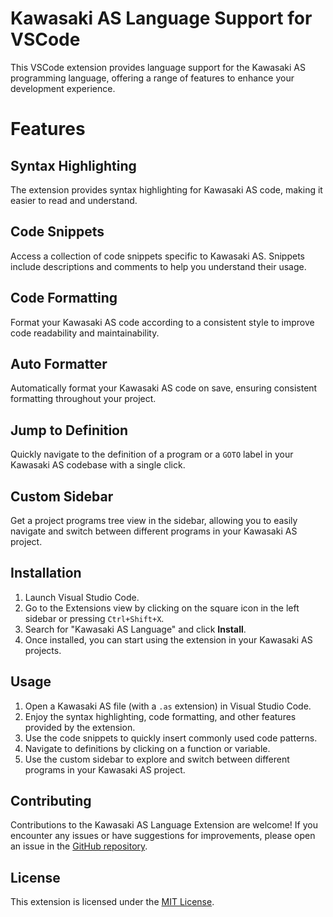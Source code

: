 # Kawasaki AS Language Support for VSCode

This VSCode extension provides language support for the Kawasaki AS programming language, offering a range of features to enhance your development experience.

# Features

## Syntax Highlighting
The extension provides syntax highlighting for Kawasaki AS code, making it easier to read and understand.

## Code Snippets
Access a collection of code snippets specific to Kawasaki AS. Snippets include descriptions and comments to help you understand their usage.

## Code Formatting
Format your Kawasaki AS code according to a consistent style to improve code readability and maintainability.

## Auto Formatter
Automatically format your Kawasaki AS code on save, ensuring consistent formatting throughout your project.

## Jump to Definition
Quickly navigate to the definition of a program or a `GOTO` label in your Kawasaki AS codebase with a single click.

## Custom Sidebar
Get a project programs tree view in the sidebar, allowing you to easily navigate and switch between different programs in your Kawasaki AS project.

## Installation

1. Launch Visual Studio Code.
2. Go to the Extensions view by clicking on the square icon in the left sidebar or pressing `Ctrl+Shift+X`.
3. Search for "Kawasaki AS Language" and click **Install**.
4. Once installed, you can start using the extension in your Kawasaki AS projects.

## Usage

1. Open a Kawasaki AS file (with a `.as` extension) in Visual Studio Code.
2. Enjoy the syntax highlighting, code formatting, and other features provided by the extension.
3. Use the code snippets to quickly insert commonly used code patterns.
4. Navigate to definitions by clicking on a function or variable.
5. Use the custom sidebar to explore and switch between different programs in your Kawasaki AS project.

## Contributing

Contributions to the Kawasaki AS Language Extension are welcome! If you encounter any issues or have suggestions for improvements, please open an issue in the [GitHub repository](https://github.com/dRamosCode/kawasaki-as-vscode-extension).

## License

This extension is licensed under the [MIT License](LICENSE).
